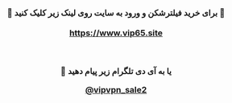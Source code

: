 <center> <h3> <b> 
🔴 برای خرید فیلترشکن و ورود به سایت روی لینک زیر کلیک کنید 🚀
  <br>  <br>
<a href="https://vip65.site">https://www.vip65.site</a>


  <br>  <br>
  🔴 یا به آی دی تلگرام زیر پیام دهید

<a href="tg://resolve?domain=vipvpn_sale2">@vipvpn_sale2</a>


  
</b>  </h3> </center>

